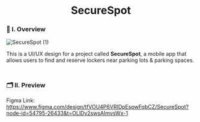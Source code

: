 <div align="center">
  <h1>SecureSpot</h1>
</div>

### 🧐 I. Overview
![SecureSpot (1)](https://github.com/m3mentomor1/SecureSpot/assets/95956735/2903440e-4a60-406f-93e8-d17ff33ed7a8)

This is a UI/UX design for a project called **SecureSpot**, a mobile app that allows users to find and reserve lockers near parking lots & parking spaces.
<br><br>
##

### 🗂️ II. Preview
Figma Link: https://www.figma.com/design/tfVOU4P6VRIDpEspwFqbCZ/SecureSpot?node-id=54795-26433&t=OLlDv2swsAImvsWx-1
